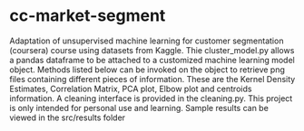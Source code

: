 # cc-market-segment
Adaptation of unsupervised machine learning for customer segmentation (coursera) course using datasets from Kaggle.
Thie cluster_model.py allows a pandas dataframe to be attached to a customized machine learning model object. 
Methods listed below can be invoked on the object to retrieve png files containing different pieces of information. 
These are the Kernel Density Estimates, Correlation Matrix, PCA plot, Elbow plot and centroids information. 
A cleaning interface is provided in the cleaning.py. This project is only intended for personal use and learning.
Sample results can be viewed in the src/results folder 
